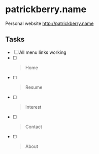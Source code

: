 # patrickberry.name
Personal website http://patrickberry.name

## Tasks

- [ ] All menu links working
- [ ]  > Home
- [ ]  > Resume
- [ ]  > Interest
- [ ]  > Contact
- [ ]  > About
